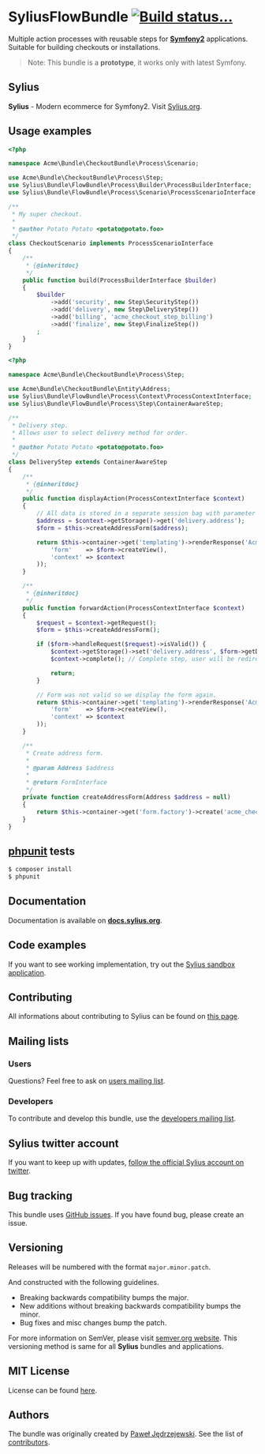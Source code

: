 SyliusFlowBundle [![Build status...](https://secure.travis-ci.org/Sylius/SyliusFlowBundle.png?branch=master)](http://travis-ci.org/Sylius/SyliusFlowBundle)
================

Multiple action processes with reusable steps for [**Symfony2**](http://symfony.com) applications.
Suitable for building checkouts or installations.

> Note: This bundle is a **prototype**, it works only with latest Symfony.

Sylius
------

**Sylius** - Modern ecommerce for Symfony2. Visit [Sylius.org](http://sylius.org).

Usage examples
--------------

```php
<?php

namespace Acme\Bundle\CheckoutBundle\Process\Scenario;

use Acme\Bundle\CheckoutBundle\Process\Step;
use Sylius\Bundle\FlowBundle\Process\Builder\ProcessBuilderInterface;
use Sylius\Bundle\FlowBundle\Process\Scenario\ProcessScenarioInterface;

/**
 * My super checkout.
 *
 * @author Potato Potato <potato@potato.foo>
 */
class CheckoutScenario implements ProcessScenarioInterface
{
    /**
     * {@inheritdoc}
     */
    public function build(ProcessBuilderInterface $builder)
    {
        $builder
            ->add('security', new Step\SecurityStep())
            ->add('delivery', new Step\DeliveryStep())
            ->add('billing', 'acme_checkout_step_billing')
            ->add('finalize', new Step\FinalizeStep())
        ;
    }
}
```

```php
<?php

namespace Acme\Bundle\CheckoutBundle\Process\Step;

use Acme\Bundle\CheckoutBundle\Entity\Address;
use Sylius\Bundle\FlowBundle\Process\Context\ProcessContextInterface;
use Sylius\Bundle\FlowBundle\Process\Step\ContainerAwareStep;

/**
 * Delivery step.
 * Allows user to select delivery method for order.
 *
 * @author Potato Potato <potato@potato.foo>
 */
class DeliveryStep extends ContainerAwareStep
{
    /**
     * {@inheritdoc}
     */
    public function displayAction(ProcessContextInterface $context)
    {
        // All data is stored in a separate session bag with parameter namespace support.
        $address = $context->getStorage()->get('delivery.address');
        $form = $this->createAddressForm($address);

        return $this->container->get('templating')->renderResponse('AcmeCheckoutBundle:Step:delivery.html.twig', array(
            'form'    => $form->createView(),
            'context' => $context
        ));
    }

    /**
     * {@inheritdoc}
     */
    public function forwardAction(ProcessContextInterface $context)
    {
        $request = $context->getRequest();
        $form = $this->createAddressForm();

        if ($form->handleRequest($request)->isValid()) {
            $context->getStorage()->set('delivery.address', $form->getData());
            $context->complete(); // Complete step, user will be redirected to next step.

            return;
        }

        // Form was not valid so we display the form again.
        return $this->container->get('templating')->renderResponse('AcmeCheckoutBundle:Step:delivery.html.twig', array(
            'form'    => $form->createView(),
            'context' => $context
        ));
    }

    /**
     * Create address form.
     *
     * @param Address $address
     *
     * @return FormInterface
     */
    private function createAddressForm(Address $address = null)
    {
        return $this->container->get('form.factory')->create('acme_checkout_address', $address);
    }
}
```

[phpunit](http://phpunit.de) tests
----------------------------------

``` bash
$ composer install
$ phpunit
```

Documentation
-------------

Documentation is available on [**docs.sylius.org**](http://docs.sylius.org/en/latest/bundles/SyliusFlowBundle/index.html).

Code examples
-------------

If you want to see working implementation, try out the [Sylius sandbox application](http://github.com/Sylius/Sylius-Sandbox).

Contributing
------------

All informations about contributing to Sylius can be found on [this page](http://docs.sylius.org/en/latest/contributing/index.html).

Mailing lists
-------------

### Users

Questions? Feel free to ask on [users mailing list](http://groups.google.com/group/sylius).

### Developers

To contribute and develop this bundle, use the [developers mailing list](http://groups.google.com/group/sylius-dev).

Sylius twitter account
----------------------

If you want to keep up with updates, [follow the official Sylius account on twitter](http://twitter.com/Sylius).

Bug tracking
------------

This bundle uses [GitHub issues](https://github.com/Sylius/SyliusFlowBundle/issues).
If you have found bug, please create an issue.

Versioning
----------

Releases will be numbered with the format `major.minor.patch`.

And constructed with the following guidelines.

* Breaking backwards compatibility bumps the major.
* New additions without breaking backwards compatibility bumps the minor.
* Bug fixes and misc changes bump the patch.

For more information on SemVer, please visit [semver.org website](http://semver.org/).
This versioning method is same for all **Sylius** bundles and applications.

MIT License
-----------

License can be found [here](https://github.com/Sylius/SyliusFlowBundle/blob/master/Resources/meta/LICENSE).

Authors
-------

The bundle was originally created by [Paweł Jędrzejewski](http://pjedrzejewski.com).
See the list of [contributors](https://github.com/Sylius/SyliusFlowBundle/contributors).
